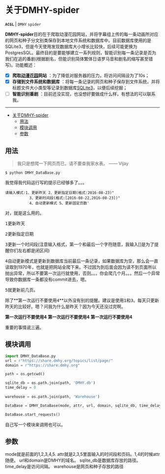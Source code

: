 # 关于DMHY-spider

**`ACGL`** | `DMHY` `spider`

**DMHY-spider**目的在于爬取动漫花园网站，并将字幕组上传的每一条动画所对应的网页和种子分文别类保存到本地文件系统和数据库中。目前数据库使用的是SQLite3，但是今天使用发现数据库大小增长比较快，后续可能更换为PostgresSQL。最终目的是要能够建立一系列规则，智能识别每一条记录是否为我们在追的番剧(根据剧名，但能识别简体繁体日语罗马音和剧名的缩写甚至错写)。功能概述：
 
- [x] **爬取[动漫花园][1]网站** ：为了降低对服务器的压力，将访问间隔设为了10s；
- [x] **存储到文件系统和数据库** ：将每一条记录的网页和种子保存到文件系统，并将标题文件大小类型等记录到数据库[SQLite3][2]，以便后续挖掘；
- [ ] **智能识别番剧** ：目前还没实现，也没想好要做成什么样，有想法的可以联系我。

-------------------

<!-- markdown-toc start - Don't edit this section. Run M-x markdown-toc-generate-toc again -->

- [关于DMHY-spider](#关于dmhy-spider)
    - [用法](#用法)
    - [模块调用](#模块调用)
    - [参数](#参数)

<!-- markdown-toc end -->

## 用法

> 我只是想爬一下网页而已，请不要查我家水表。    —— Vijay

```
$ python DMHY_DataBase.py
```
我觉得我代码运行写的提示已经够多了。。。 
```
请输入模式:1、更新昨天 2、更新指定日期(格式:2016-08-23)"
           3、更新时间段(格式:[2016-08-22,2016-08-23])"
           4、自动更新模式 5、更新固定页数'
```
对，就是这么用的。

<kbd>1</kbd>更新昨天

<kbd>2</kbd>更新指定日期

<kbd>3</kbd>更新一个时间段(注意输入格式，第一个和最后一个字符随意，我输入[]是为了提醒你们左右都是闭区间)

<kbd>4</kbd>自动更新模式是更新到数据库当前最后一条记录，如果数据库为空，那么会一直读取到1970年，也就是把网站全爬下来。不过因为到后面会因为读不到页面所以抛出异常，所以不要第一次运行就使用，否则。。。你会爬几个月。。。然后一个异常导致你数据库一条都没有commit进去，嗯。

<kbd>5</kbd>就更新前几页。

除了**第一次运行不要使用<kbd>4</kbd>**以外没有别的提醒。建议是使用<kbd>1</kbd>和<kbd>3</kbd>。每天只更新昨天的比较好。嗯？问我为什么是昨天？因为今天还没过完啊。

**第一次运行不要使用4**
**第一次运行不要使用4**
**第一次运行不要使用4**

重要的事情说三遍。

## 模块调用
``` python
import DMHY_DataBase.py
url = r"https://share.dmhy.org/topics/list/page/"
domain = r"https://share.dmhy.org"

path = os.getcwd()

sqlite_db = os.path.join(path, 'DMHY.db')
time_delay = 0
	
warehouse = os.path.join(path, 'Warehouse')

DataBase = DMHY_DataBase(mode, attr, url, domain, sqlite_db, time_delay, warehouse)

DataBase.start_requests()
```
自己写一个模块来调用也可以。

## 参数
mode就是前面的1,2,3,4,5.
attr就是2,3,5里面输入的时间段和页码。1,4的时候attr随便。
url和domain是DMHY的域名。
sqlite_db是数据库存放的路径。
time_delay是访问间隔。
warehouse是网页和种子存放的路径


  [1]: http://share.dmhy.org
  [2]: https://sqlite.org/
